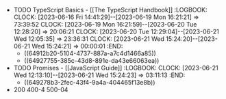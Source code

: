 - TODO TypeScript Basics - [[The TypeScript Handbook]]
  :LOGBOOK:
  CLOCK: [2023-06-16 Fri 14:41:29]--[2023-06-19 Mon 16:21:21] =>  73:39:52
  CLOCK: [2023-06-19 Mon 16:21:59]--[2023-06-20 Tue 12:28:20] =>  20:06:21
  CLOCK: [2023-06-20 Tue 12:29:04]--[2023-06-21 Wed 12:05:35] =>  23:36:31
  CLOCK: [2023-06-21 Wed 15:24:20]--[2023-06-21 Wed 15:24:21] =>  00:00:01
  :END:
	- ((64912b20-5104-4737-887a-a7c4d1466a85))
	- ((64927755-385c-43d8-891e-da43e66063ea))
- TODO Promises - [[JavaScript Guide]]
  :LOGBOOK:
  CLOCK: [2023-06-21 Wed 12:13:10]--[2023-06-21 Wed 15:24:23] =>  03:11:13
  :END:
	- ((649278b3-2fec-43f4-9a4a-404465f13e8b))
- 200 400-4 500-04